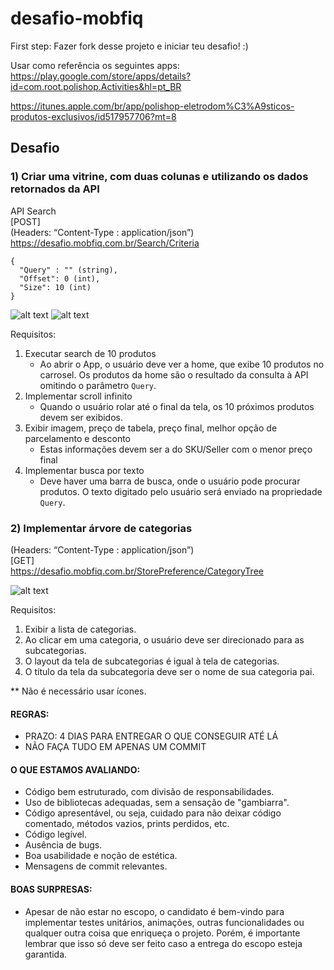 # desafio-mobfiq

First step: Fazer fork desse projeto e iniciar teu desafio! :)

Usar como referência os seguintes apps:
https://play.google.com/store/apps/details?id=com.root.polishop.Activities&hl=pt_BR

https://itunes.apple.com/br/app/polishop-eletrodom%C3%A9sticos-produtos-exclusivos/id517957706?mt=8 


## Desafio

### 1) Criar uma vitrine, com duas colunas e utilizando os dados retornados da API

API Search  
[POST]  
(Headers: “Content-Type : application/json”)  
https://desafio.mobfiq.com.br/Search/Criteria  
```
{
  "Query" : "" (string),
  "Offset": 0 (int),
  "Size": 10 (int)
} 
```

![alt text](http://i.imgur.com/ebjy0C6.png)
![alt text](http://i.imgur.com/k2w9h6S.png)

 
Requisitos:

1. Executar search de 10 produtos
   - Ao abrir o App, o usuário deve ver a home, que exibe 10 produtos no carrosel. Os produtos da home são o resultado da consulta à API omitindo o parâmetro ```Query```.
2. Implementar scroll infinito
   - Quando o usuário rolar até o final da tela, os 10 próximos produtos devem ser exibidos.
3. Exibir imagem, preço de tabela, preço final, melhor opção de parcelamento e desconto
   - Estas informações devem ser a do SKU/Seller com o menor preço final
4. Implementar busca por texto
   - Deve haver uma barra de busca, onde o usuário pode procurar produtos. O texto digitado pelo usuário será enviado na propriedade ```Query```.

### 2) Implementar árvore de categorias

(Headers: “Content-Type : application/json”)  
[GET]  
https://desafio.mobfiq.com.br/StorePreference/CategoryTree  

![alt text](http://i.imgur.com/W5GlHjz.png)

Requisitos:

1. Exibir a lista de categorias.
2. Ao clicar em uma categoria, o usuário deve ser direcionado para as subcategorias.
3. O layout da tela de subcategorias é igual à tela de categorias.
4. O título da tela da subcategoria deve ser o nome de sua categoria pai.

** Não é necessário usar ícones.

#### REGRAS:

- PRAZO: 4 DIAS PARA ENTREGAR O QUE CONSEGUIR ATÉ LÁ
- NÃO FAÇA TUDO EM  APENAS UM COMMIT

#### O QUE ESTAMOS AVALIANDO:

- Código bem estruturado, com divisão de responsabilidades.
- Uso de bibliotecas adequadas, sem a sensação de "gambiarra".
- Código apresentável, ou seja, cuidado para não deixar código comentado, métodos vazios, prints perdidos, etc.
- Código legível.
- Ausência de bugs.
- Boa usabilidade e noção de estética.
- Mensagens de commit relevantes.

#### BOAS SURPRESAS:

- Apesar de não estar no escopo, o candidato é bem-vindo para implementar testes unitários, animações, outras funcionalidades ou qualquer outra coisa que enriqueça o projeto. Porém, é importante lembrar que isso só deve ser feito caso a entrega do escopo esteja garantida.
